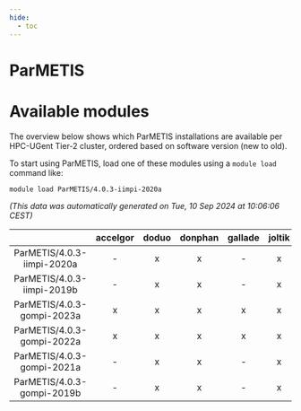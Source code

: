 ```yaml
---
hide:
  - toc
---
```


ParMETIS
========

# Available modules


The overview below shows which ParMETIS installations are available per HPC-UGent Tier-2 cluster, ordered based on software version (new to old).

To start using ParMETIS, load one of these modules using a `module load` command like:

```shell
module load ParMETIS/4.0.3-iimpi-2020a
```

*(This data was automatically generated on Tue, 10 Sep 2024 at 10:06:06 CEST)*  

| |accelgor|doduo|donphan|gallade|joltik|shinx|skitty|
| :---: | :---: | :---: | :---: | :---: | :---: | :---: | :---: |
|ParMETIS/4.0.3-iimpi-2020a|-|x|x|-|x|-|x|
|ParMETIS/4.0.3-iimpi-2019b|-|x|x|-|x|-|x|
|ParMETIS/4.0.3-gompi-2023a|x|x|x|x|x|x|x|
|ParMETIS/4.0.3-gompi-2022a|x|x|x|x|x|-|x|
|ParMETIS/4.0.3-gompi-2021a|-|x|x|-|x|-|x|
|ParMETIS/4.0.3-gompi-2019b|-|x|x|-|x|-|x|
